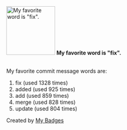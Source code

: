 <img src="https://my-badges.github.io/my-badges/favorite-word.png" alt="My favorite word is &quot;fix&quot;." title="My favorite word is &quot;fix&quot;." width="128">
<strong>My favorite word is &quot;fix&quot;.</strong>
<br><br>

My favorite commit message words are:

1. fix (used 1328 times)
2. added (used 925 times)
3. add (used 859 times)
4. merge (used 828 times)
5. update (used 804 times)


Created by <a href="https://github.com/my-badges/my-badges">My Badges</a>